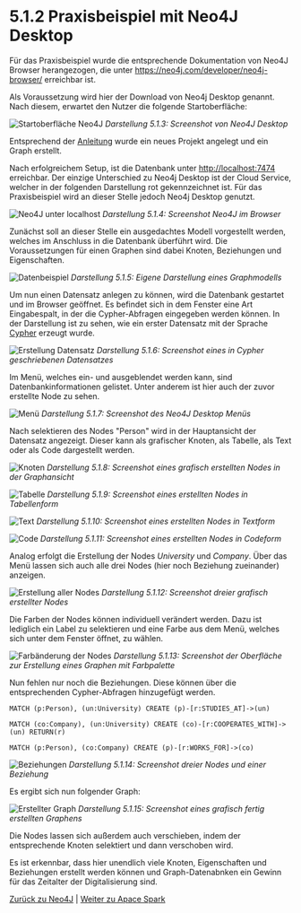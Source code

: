 # 5.1.2 Praxisbeispiel mit Neo4J Desktop

Für das Praxisbeispiel wurde die entsprechende Dokumentation von Neo4J Browser herangezogen, die unter <https://neo4j.com/developer/neo4j-browser/> erreichbar ist.

Als Voraussetzung wird hier der Download von Neo4j Desktop genannt. Nach diesem, erwartet den Nutzer die folgende Startoberfläche:

![Startoberfläche Neo4J](../images/Neo4J-Start.png)
*Darstellung 5.1.3: Screenshot von Neo4J Desktop*

Entsprechend der [Anleitung](https://neo4j.com/download-thanks-desktop/?edition=desktop&flavour=osx&release=1.2.4&offline=true) wurde ein neues Projekt angelegt und ein Graph erstellt.

Nach erfolgreichem Setup, ist die Datenbank unter <http://localhost:7474> erreichbar. Der einzige Unterschied zu Neo4j Desktop ist der Cloud Service, welcher in der folgenden Darstellung rot gekennzeichnet ist. Für das Praxisbeispiel wird an dieser Stelle jedoch Neo4j Desktop genutzt.

![Neo4J unter localhost](../images/Neo4J-localhost.png)
*Darstellung 5.1.4: Screenshot Neo4J im Browser*

Zunächst soll an dieser Stelle ein ausgedachtes Modell vorgestellt werden, welches im Anschluss in die Datenbank überführt wird.
Die Voraussetzungen für einen Graphen sind dabei Knoten, Beziehungen und Eigenschaften.

![Datenbeispiel](../images/Neo4J-Dataexample.png)
*Darstellung 5.1.5: Eigene Darstellung eines Graphmodells*

Um nun einen Datensatz anlegen zu können, wird die Datenbank gestartet und im Browser geöffnet. Es befindet sich in dem Fenster eine Art Eingabespalt, in der die Cypher-Abfragen eingegeben werden können. In der Darstellung ist zu sehen, wie ein erster Datensatz mit der Sprache [Cypher](https://neo4j.com/docs/cypher-manual/current/) erzeugt wurde.

![Erstellung Datensatz](../images/Neo4J-CreateData.png)
*Darstellung 5.1.6: Screenshot eines in Cypher geschriebenen Datensatzes*

Im Menü, welches ein- und ausgeblendet werden kann, sind Datenbankinformationen gelistet. Unter anderem ist hier auch der zuvor erstellte Node zu sehen.

![Menü](../images/Neo4J-Menue.png)
*Darstellung 5.1.7: Screenshot des Neo4J Desktop Menüs*

Nach selektieren des Nodes "Person" wird in der Hauptansicht der Datensatz angezeigt. Dieser kann als grafischer Knoten, als Tabelle, als Text oder als Code dargestellt werden.

![Knoten](../images/Neo4J-OneNode.png)
*Darstellung 5.1.8: Screenshot eines grafisch erstellten Nodes in der Graphansicht*

![Tabelle](../images/Neo4J-Table.png)
*Darstellung 5.1.9: Screenshot eines erstellten Nodes in Tabellenform*

![Text](../images/Neo4J-Text.png)
*Darstellung 5.1.10: Screenshot eines erstellten Nodes in Textform*

![Code](../images/Neo4J-Code.png)
*Darstellung 5.1.11: Screenshot eines erstellten Nodes in Codeform*

Analog erfolgt die Erstellung der Nodes *University* und *Company*. Über das Menü lassen sich auch alle drei Nodes (hier noch Beziehung zueinander) anzeigen.

![Erstellung aller Nodes](../images/Neo4J-Nodes.png)
*Darstellung 5.1.12: Screenshot dreier grafisch erstellter Nodes*

Die Farben der Nodes können individuell verändert werden. Dazu ist lediglich ein Label zu selektieren und eine Farbe aus dem Menü, welches sich unter dem Fenster öffnet, zu wählen.

![Farbänderung der Nodes](../images/Neo4J-ChangeColor.png)
*Darstellung 5.1.13: Screenshot der Oberfläche zur Erstellung eines Graphen mit Farbpalette*

Nun fehlen nur noch die Beziehungen. Diese können über die entsprechenden Cypher-Abfragen hinzugefügt werden.

    MATCH (p:Person), (un:University) CREATE (p)-[r:STUDIES_AT]->(un)

    MATCH (co:Company), (un:University) CREATE (co)-[r:COOPERATES_WITH]->(un) RETURN(r)

    MATCH (p:Person), (co:Company) CREATE (p)-[r:WORKS_FOR]->(co)

![Beziehungen](../images/Neo4J-Relationship.png)
*Darstellung 5.1.14: Screenshot dreier Nodes und einer Beziehung*

Es ergibt sich nun folgender Graph:

![Erstellter Graph](../images/Neo4J-Finalgraph.png)
*Darstellung 5.1.15: Screenshot eines grafisch fertig erstellten Graphens*

Die Nodes lassen sich außerdem auch verschieben, indem der entsprechende Knoten selektiert und dann verschoben wird.

Es ist erkennbar, dass hier unendlich viele Knoten, Eigenschaften und Beziehungen erstellt werden können und Graph-Datenabnken ein Gewinn für das Zeitalter der Digitalisierung sind.

[Zurück zu Neo4J](./Neo4J.md) | [Weiter zu Apace Spark](./../Spark/5_2_1_Entstehung.md)
